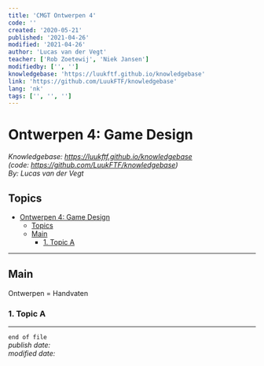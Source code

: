 ```yaml
---
title: 'CMGT Ontwerpen 4'
code: ''
created: '2020-05-21'
published: '2021-04-26'
modified: '2021-04-26'
author: 'Lucas van der Vegt'
teacher: ['Rob Zoetewij', 'Niek Jansen']
modifiedby: ['', '']
knowledgebase: 'https://luukftf.github.io/knowledgebase'
link: 'https://github.com/LuukFTF/knowledgebase'
lang: 'nk'
tags: ['', '', '']
---
```


# Ontwerpen 4: Game Design

*Knowledgebase: https://luukftf.github.io/knowledgebase*  
*(code: https://github.com/LuukFTF/knowledgebase)*  
*By: Lucas van der Vegt*
<!-- Editted by: NAME, NAME, NAME -->

## Topics

- [Ontwerpen 4: Game Design](#ontwerpen-4-game-design)
  - [Topics](#topics)
  - [Main](#main)
    - [1. Topic A](#1-topic-a)


---
    
## Main

Ontwerpen = Handvaten

### 1. Topic A

---
`end of file`  
*publish date:*  
*modified date:*  
  
<!-- LINKS -->
[google]: https://www.google.com  
[template_content.md]: template_content.md
